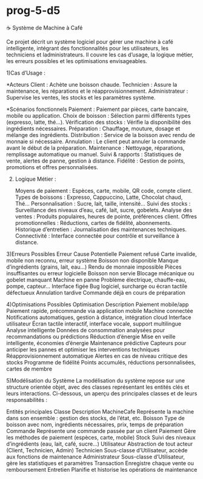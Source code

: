# prog-5-d5

☕ Système de Machine à Café

Ce projet décrit un système logiciel pour gérer une machine à café intelligente, intégrant des fonctionnalités pour les utilisateurs, 
les techniciens et ladministrateurs. Il couvre les cas d’usage, la logique métier, les erreurs possibles et les optimisations envisageables.


1)Cas d’Usage :

*Acteurs 
   Client : Achète une boisson chaude.
   Technicien : Assure la maintenance, les réparations et le réapprovisionnement.
   Administrateur : Supervise les ventes, les stocks et les paramètres système.

*Scénarios fonctionnels
   Paiement : Paiement par pièces, carte bancaire, mobile ou application.
   Choix de boisson : Sélection parmi différents types (expresso, latte, thé…).
   Vérification des stocks : Vérifie la disponibilité des ingrédients nécessaires.
   Préparation : Chauffage, mouture, dosage et mélange des ingrédients.
   Distribution : Service de la boisson avec rendu de monnaie si nécessaire.
   Annulation : Le client peut annuler la commande avant le début de la préparation.
   Maintenance : Nettoyage, réparations, remplissage automatique ou manuel.
   Suivi & rapports : Statistiques de vente, alertes de panne, gestion à distance.
   Fidélité : Gestion de points, promotions et offres personnalisées.


2) Logique Métier :
   
   Moyens de paiement : Espèces, carte, mobile, QR code, compte client.
   Types de boissons : Expresso, Cappuccino, Latte, Chocolat chaud, Thé...
   Personnalisation : Sucre, lait, taille, intensité...
   Suivi des stocks : Surveillance des niveaux d’eau, café, lait, sucre, gobelets.
   Analyse des ventes : Produits populaires, heures de pointe, préférences client.
   Offres promotionnelles : Réductions, cartes de fidélité, abonnements.
   Historique d’entretien : Journalisation des maintenances techniques.
   Connectivité : Interface connectée pour contrôle et surveillance à distance.
   
3)Erreurs Possibles
Erreur	                          Cause Potentielle
Paiement refusé	                 Carte invalide, mobile non reconnu, erreur système
Boisson non disponible	           Manque d’ingrédients (grains, lait, eau...)
Rendu de monnaie impossible	     Pièces insuffisantes ou erreur logicielle
Boisson non servie	              Blocage mécanique ou gobelet manquant
Machine en panne	                 Problème électrique, chauffe-eau, pompe, capteur...
Interface figée	                 Bug logiciel, surcharge ou écran tactile défectueux
Annulation tardive	              Commande déjà en cours de préparation


4)Optimisations Possibles
Optimisation	Description
Paiement mobile/app	Paiement rapide, précommande via application mobile
Machine connectée	Notifications automatiques, gestion à distance, intégration cloud
Interface utilisateur	Écran tactile interactif, interface vocale, support multilingue
Analyse intelligente	Données de consommation analysées pour recommandations ou prédictions
Réduction d’énergie	Mise en veille intelligente, économies d’énergie
Maintenance prédictive	Capteurs pour anticiper les pannes et optimiser les interventions techniques
Réapprovisionnement automatique	Alertes en cas de niveau critique des stocks
Programme de fidélité	Points accumulés, réductions personnalisées, cartes de membre

5)Modélisation du Système
La modélisation du système repose sur une structure orientée objet, avec des classes représentant les entités clés et leurs interactions. Ci-dessous, un aperçu des principales classes et de leurs responsabilités :

Entités principales
Classe	Description
MachineCafe	Représente la machine dans son ensemble : gestion des stocks, de l’état, etc.
Boisson	Type de boisson avec nom, ingrédients nécessaires, prix, temps de préparation
Commande	Représente une commande passée par un client
Paiement	Gère les méthodes de paiement (espèces, carte, mobile)
Stock	Suivi des niveaux d’ingrédients (eau, lait, café, sucre...)
Utilisateur	Abstraction de tout acteur (Client, Technicien, Admin)
Technicien	Sous-classe d’Utilisateur, accède aux fonctions de maintenance
Administrateur	Sous-classe d’Utilisateur, gère les statistiques et paramètres
Transaction	Enregistre chaque vente ou remboursement
Entretien	Planifie et historise les opérations de maintenance
